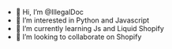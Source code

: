 - 👋 Hi, I’m @IllegalDoc
- 👀 I’m interested in Python and Javascript
- 🌱 I’m currently learning Js and Liquid Shopify
- 💞️ I’m looking to collaborate on Shopify


<!---
IllegalDoc/IllegalDoc is a ✨ special ✨ repository because its `README.md` (this file) appears on your GitHub profile.
You can click the Preview link to take a look at your changes.
--->
